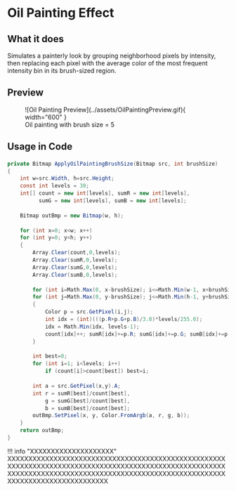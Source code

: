 # **Oil Painting Effect**

## What it does

Simulates a painterly look by grouping neighborhood pixels by intensity, then replacing each pixel with the average color of the most frequent intensity bin in its brush-sized region.

## Preview

<figure markdown="span">
  ![Oil Painting Preview](../assets/OilPaintingPreview.gif){ width="600" }
  <figcaption>Oil painting with brush size = 5</figcaption>
</figure>

## Usage in Code

```csharp title="OilPainting.cs"
private Bitmap ApplyOilPaintingBrushSize(Bitmap src, int brushSize)
{
    int w=src.Width, h=src.Height;
    const int levels = 30;
    int[] count = new int[levels], sumR = new int[levels],
          sumG = new int[levels], sumB = new int[levels];

    Bitmap outBmp = new Bitmap(w, h);

    for (int x=0; x<w; x++)
    for (int y=0; y<h; y++)
    {
        Array.Clear(count,0,levels);
        Array.Clear(sumR,0,levels);
        Array.Clear(sumG,0,levels);
        Array.Clear(sumB,0,levels);

        for (int i=Math.Max(0, x-brushSize); i<=Math.Min(w-1, x+brushSize); i++)
        for (int j=Math.Max(0, y-brushSize); j<=Math.Min(h-1, y+brushSize); j++)
        {
            Color p = src.GetPixel(i,j);
            int idx = (int)(((p.R+p.G+p.B)/3.0)*levels/255.0);
            idx = Math.Min(idx, levels-1);
            count[idx]++; sumR[idx]+=p.R; sumG[idx]+=p.G; sumB[idx]+=p.B;
        }

        int best=0;
        for (int i=1; i<levels; i++)
            if (count[i]>count[best]) best=i;

        int a = src.GetPixel(x,y).A;
        int r = sumR[best]/count[best],
            g = sumG[best]/count[best],
            b = sumB[best]/count[best];
        outBmp.SetPixel(x, y, Color.FromArgb(a, r, g, b));
    }
    return outBmp;
}
```

!!! info "XXXXXXXXXXXXXXXXXXXX"
    XXXXXXXXXXXXXXXXXXXXXXXXXXXXXXXXXXXXXXXXXXXXXXXXXXXXXXXXXXXXXXXXXXXXXXXXXXXXXXXXXXXXXXXXXXXXXXXXXXXXXXXXXXXXXXXXXXXXXXXXXXXXXXXXXXXXXXXXXXXXXXXXXXXXXXXXXXXXXXXXXXXXXXXXXXXXXXXXXXXX